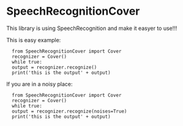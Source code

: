 # SpeechRecognitionCover

This library is using SpeechRecognition and make it easyer to use!!!

This is easy example:


      
      from SpeechRecognitionCover import Cover
      recognizer = Cover()
      while true:
      output = recognizer.recognize()
      print('this is the output' + output)
      
      

If you are in a noisy place:

      
      from SpeechRecognitionCover import Cover
      recognizer = Cover()
      while true:
      output = recognizer.recognize(noises=True)
      print('this is the output' + output)
      
